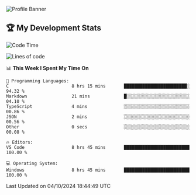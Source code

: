 ![Profile Banner](https://i.ibb.co/PxmDbTv/1500x500.jpg)
## 🏆 My Development Stats

<!--START_SECTION:waka-->
![Code Time](http://img.shields.io/badge/Code%20Time-450%20hrs%2018%20mins-blue)

![Lines of code](https://img.shields.io/badge/From%20Hello%20World%20I%27ve%20Written-129.5%20thousand%20lines%20of%20code-blue)

📊 **This Week I Spent My Time On** 

```text
💬 Programming Languages: 
C                        8 hrs 15 mins       ████████████████████████░   94.32 % 
Markdown                 21 mins             █░░░░░░░░░░░░░░░░░░░░░░░░   04.10 % 
TypeScript               4 mins              ░░░░░░░░░░░░░░░░░░░░░░░░░   00.86 % 
JSON                     2 mins              ░░░░░░░░░░░░░░░░░░░░░░░░░   00.56 % 
Other                    0 secs              ░░░░░░░░░░░░░░░░░░░░░░░░░   00.08 % 

🔥 Editors: 
VS Code                  8 hrs 45 mins       █████████████████████████   100.00 % 

💻 Operating System: 
Windows                  8 hrs 45 mins       █████████████████████████   100.00 % 
```


 Last Updated on 04/10/2024 18:44:49 UTC
<!--END_SECTION:waka-->
